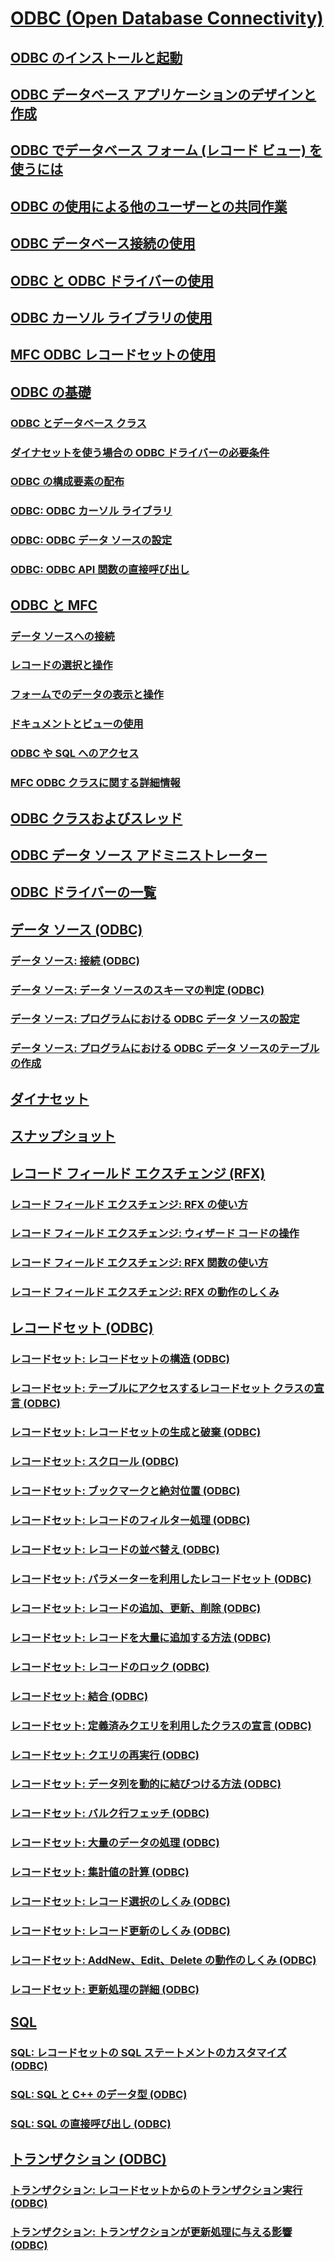 # [ODBC (Open Database Connectivity)](open-database-connectivity-odbc.md)
## [ODBC のインストールと起動](installing-and-getting-started-with-odbc.md)
## [ODBC データベース アプリケーションのデザインと作成](design-and-create-an-odbc-database-application.md)
## [ODBC でデータベース フォーム (レコード ビュー) を使うには](use-database-forms-record-views-with-odbc.md)
## [ODBC の使用による他のユーザーとの共同作業](use-odbc-to-work-with-other-users.md)
## [ODBC データベース接続の使用](work-with-odbc-database-connections.md)
## [ODBC と ODBC ドライバーの使用](work-with-odbc-and-drivers.md)
## [ODBC カーソル ライブラリの使用](use-the-odbc-cursor-library.md)
## [MFC ODBC レコードセットの使用](use-mfc-odbc-recordsets.md)
## [ODBC の基礎](odbc-basics.md)
### [ODBC とデータベース クラス](odbc-and-the-database-classes.md)
### [ダイナセットを使う場合の ODBC ドライバーの必要条件](odbc-driver-requirements-for-dynasets.md)
### [ODBC の構成要素の配布](redistributing-odbc-components-to-your-customers.md)
### [ODBC: ODBC カーソル ライブラリ](odbc-the-odbc-cursor-library.md)
### [ODBC: ODBC データ ソースの設定](odbc-configuring-an-odbc-data-source.md)
### [ODBC: ODBC API 関数の直接呼び出し](odbc-calling-odbc-api-functions-directly.md)
## [ODBC と MFC](odbc-and-mfc.md)
### [データ ソースへの接続](connecting-to-a-data-source.md)
### [レコードの選択と操作](selecting-and-manipulating-records.md)
### [フォームでのデータの表示と操作](displaying-and-manipulating-data-in-a-form.md)
### [ドキュメントとビューの使用](working-with-documents-and-views.md)
### [ODBC や SQL へのアクセス](access-to-odbc-and-sql.md)
### [MFC ODBC クラスに関する詳細情報](further-reading-about-the-mfc-odbc-classes.md)
## [ODBC クラスおよびスレッド](odbc-classes-and-threads.md)
## [ODBC データ ソース アドミニストレーター](odbc-administrator.md)
## [ODBC ドライバーの一覧](odbc-driver-list.md)
## [データ ソース (ODBC)](data-source-odbc.md)
### [データ ソース: 接続 (ODBC)](data-source-managing-connections-odbc.md)
### [データ ソース: データ ソースのスキーマの判定 (ODBC)](data-source-determining-the-schema-of-the-data-source-odbc.md)
### [データ ソース: プログラムにおける ODBC データ ソースの設定](data-source-programmatically-configuring-an-odbc-data-source.md)
### [データ ソース: プログラムにおける ODBC データ ソースのテーブルの作成](data-source-programmatically-creating-a-table-in-an-odbc-data-source.md)
## [ダイナセット](dynaset.md)
## [スナップショット](snapshot.md)
## [レコード フィールド エクスチェンジ (RFX)](record-field-exchange-rfx.md)
### [レコード フィールド エクスチェンジ: RFX の使い方](record-field-exchange-using-rfx.md)
### [レコード フィールド エクスチェンジ: ウィザード コードの操作](record-field-exchange-working-with-the-wizard-code.md)
### [レコード フィールド エクスチェンジ: RFX 関数の使い方](record-field-exchange-using-the-rfx-functions.md)
### [レコード フィールド エクスチェンジ: RFX の動作のしくみ](record-field-exchange-how-rfx-works.md)
## [レコードセット (ODBC)](recordset-odbc.md)
### [レコードセット: レコードセットの構造 (ODBC)](recordset-architecture-odbc.md)
### [レコードセット: テーブルにアクセスするレコードセット クラスの宣言 (ODBC)](recordset-declaring-a-class-for-a-table-odbc.md)
### [レコードセット: レコードセットの生成と破棄 (ODBC)](recordset-creating-and-closing-recordsets-odbc.md)
### [レコードセット: スクロール (ODBC)](recordset-scrolling-odbc.md)
### [レコードセット: ブックマークと絶対位置 (ODBC)](recordset-bookmarks-and-absolute-positions-odbc.md)
### [レコードセット: レコードのフィルター処理 (ODBC)](recordset-filtering-records-odbc.md)
### [レコードセット: レコードの並べ替え (ODBC)](recordset-sorting-records-odbc.md)
### [レコードセット: パラメーターを利用したレコードセット (ODBC)](recordset-parameterizing-a-recordset-odbc.md)
### [レコードセット: レコードの追加、更新、削除 (ODBC)](recordset-adding-updating-and-deleting-records-odbc.md)
### [レコードセット: レコードを大量に追加する方法 (ODBC)](recordset-adding-records-in-bulk-odbc.md)
### [レコードセット: レコードのロック (ODBC)](recordset-locking-records-odbc.md)
### [レコードセット: 結合 (ODBC)](recordset-performing-a-join-odbc.md)
### [レコードセット: 定義済みクエリを利用したクラスの宣言 (ODBC)](recordset-declaring-a-class-for-a-predefined-query-odbc.md)
### [レコードセット: クエリの再実行 (ODBC)](recordset-requerying-a-recordset-odbc.md)
### [レコードセット: データ列を動的に結びつける方法 (ODBC)](recordset-dynamically-binding-data-columns-odbc.md)
### [レコードセット: バルク行フェッチ (ODBC)](recordset-fetching-records-in-bulk-odbc.md)
### [レコードセット: 大量のデータの処理 (ODBC)](recordset-working-with-large-data-items-odbc.md)
### [レコードセット: 集計値の計算 (ODBC)](recordset-obtaining-sums-and-other-aggregate-results-odbc.md)
### [レコードセット: レコード選択のしくみ (ODBC)](recordset-how-recordsets-select-records-odbc.md)
### [レコードセット: レコード更新のしくみ (ODBC)](recordset-how-recordsets-update-records-odbc.md)
### [レコードセット: AddNew、Edit、Delete の動作のしくみ (ODBC)](recordset-how-addnew-edit-and-delete-work-odbc.md)
### [レコードセット: 更新処理の詳細 (ODBC)](recordset-more-about-updates-odbc.md)
## [SQL](sql.md)
### [SQL: レコードセットの SQL ステートメントのカスタマイズ (ODBC)](sql-customizing-your-recordset’s-sql-statement-odbc.md)
### [SQL: SQL と C++ のデータ型 (ODBC)](sql-sql-and-cpp-data-types-odbc.md)
### [SQL: SQL の直接呼び出し (ODBC)](sql-making-direct-sql-calls-odbc.md)
## [トランザクション (ODBC)](transaction-odbc.md)
### [トランザクション: レコードセットからのトランザクション実行 (ODBC)](transaction-performing-a-transaction-in-a-recordset-odbc.md)
### [トランザクション: トランザクションが更新処理に与える影響 (ODBC)](transaction-how-transactions-affect-updates-odbc.md)
